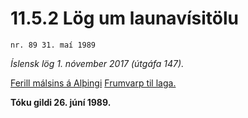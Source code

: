 # 11.5.2 Lög um launavísitölu

`nr. 89 31. maí 1989`

_Íslensk lög 1. nóvember 2017 (útgáfa 147)._

[Ferill málsins á Alþingi](https://www.althingi.is/thingstorf/thingmalalistar-eftir-thingum/ferill/?ltg=111&mnr=213)
[Frumvarp til laga.](https://www.althingi.is/altext/111/s/0361.html)

**Tóku gildi 26. júní 1989.**

